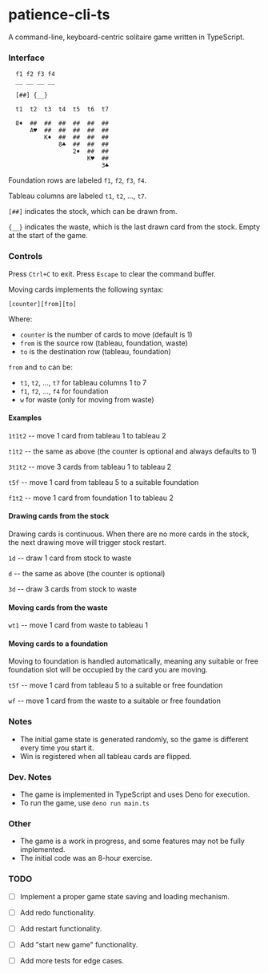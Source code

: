 # patience-cli-ts

A command-line, keyboard-centric solitaire game written in TypeScript.


### Interface

```
  f1 f2 f3 f4
  __ __ __ __

  [##] {__}

  t1  t2  t3  t4  t5  t6  t7

  8♦  ##  ##  ##  ##  ##  ##
      A♥  ##  ##  ##  ##  ##
          K♦  ##  ##  ##  ##
              8♣  ##  ##  ##
                  2♦  ##  ##
                      K♥  ##
                          3♣

```

Foundation rows are labeled `f1`, `f2`, `f3`, `f4`.

Tableau columns are labeled `t1`, `t2`, ..., `t7`.

`[##]` indicates the stock, which can be drawn from.

`{__}` indicates the waste, which is the last drawn card from the stock. Empty at the start of the game.


### Controls
Press `Ctrl+C` to exit.
Press `Escape` to clear the command buffer.

Moving cards implements the following syntax:

`[counter][from][to]`

Where:
- `counter` is the number of cards to move (default is 1)
- `from` is the source row (tableau, foundation, waste)
- `to` is the destination row (tableau, foundation)

`from` and `to` can be:
- `t1`, `t2`, ..., `t7` for tableau columns 1 to 7
- `f1`, `f2`, ..., `f4` for foundation
- `w` for waste (only for moving from waste)

#### Examples

`1t1t2` -- move 1 card from tableau 1 to tableau 2

`t1t2` -- the same as above (the counter is optional and always defaults to 1)

`3t1t2` -- move 3 cards from tableau 1 to tableau 2

`t5f` -- move 1 card from tableau 5 to a suitable foundation

`f1t2` -- move 1 card from foundation 1 to tableau 2


#### Drawing cards from the stock

Drawing cards is continuous. When there are no more cards in the stock, the next drawing move will trigger stock restart.

`1d` -- draw 1 card from stock to waste

`d` -- the same as above (the counter is optional)

`3d` -- draw 3 cards from stock to waste


#### Moving cards from the waste

`wt1` -- move 1 card from waste to tableau 1

#### Moving cards to a foundation

Moving to foundation is handled automatically, meaning any suitable or free foundation slot will be occupied by the card you are moving.

`t5f` -- move 1 card from tableau 5 to a suitable or free foundation

`wf` -- move 1 card from the waste to a suitable or free foundation


### Notes

- The initial game state is generated randomly, so the game is different every time you start it.
- Win is registered when all tableau cards are flipped.


### Dev. Notes

- The game is implemented in TypeScript and uses Deno for execution.
- To run the game, use `deno run main.ts`

### Other

- The game is a work in progress, and some features may not be fully implemented.
- The initial code was an 8-hour exercise.

### TODO

- [ ] Implement a proper game state saving and loading mechanism.
- [ ] Add redo functionality.
- [ ] Add restart functionality.
- [ ] Add "start new game" functionality.
- [ ] Add more tests for edge cases.


